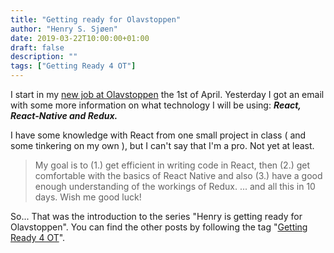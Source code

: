 ```yaml
---
title: "Getting ready for Olavstoppen"
author: "Henry S. Sjøen"
date: 2019-03-22T10:00:00+01:00
draft: false
description: ""
tags: ["Getting Ready 4 OT"]
---
```


I start in my [new job at Olavstoppen](/post/olavstoppen/) the 1st of April.
Yesterday I got an email with some more information on what technology I will be using: ***React, React-Native and Redux.***

I have some knowledge with React from one small project in class ( and some tinkering on my own ), but I can't say that I'm a pro. Not yet at least. 

> My goal is to (1.) get efficient in writing code in React, then  (2.) get comfortable with the basics of React Native and also (3.)  have a good enough understanding of the workings of Redux. 
> ... and all this in 10 days. Wish me good luck!

So... That was the introduction to the series "Henry is getting ready for Olavstoppen". You can find the other posts by following the tag "[Getting Ready 4 OT](/tags/getting-ready-4-ot/)".
